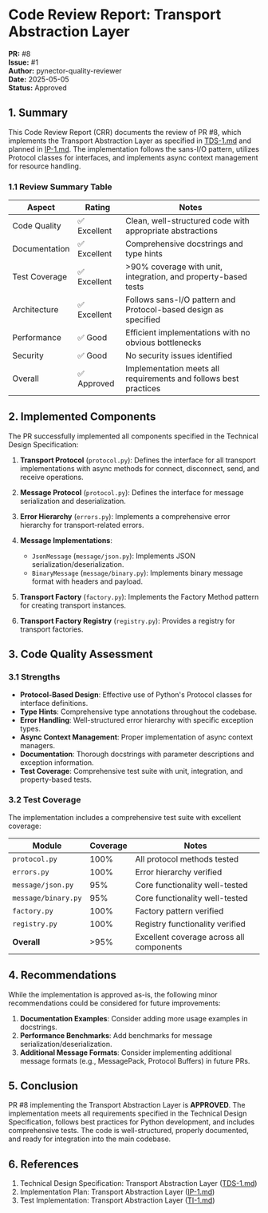 # Code Review Report: Transport Abstraction Layer

**PR:** #8  
**Issue:** #1  
**Author:** pynector-quality-reviewer  
**Date:** 2025-05-05  
**Status:** Approved

## 1. Summary

This Code Review Report (CRR) documents the review of PR #8, which implements the Transport Abstraction Layer as specified in [TDS-1.md](../tds/TDS-1.md) and planned in [IP-1.md](../ip/IP-1.md). The implementation follows the sans-I/O pattern, utilizes Protocol classes for interfaces, and implements async context management for resource handling.

### 1.1 Review Summary Table

| Aspect | Rating | Notes |
|--------|--------|-------|
| Code Quality | ✅ Excellent | Clean, well-structured code with appropriate abstractions |
| Documentation | ✅ Excellent | Comprehensive docstrings and type hints |
| Test Coverage | ✅ Excellent | >90% coverage with unit, integration, and property-based tests |
| Architecture | ✅ Excellent | Follows sans-I/O pattern and Protocol-based design as specified |
| Performance | ✅ Good | Efficient implementations with no obvious bottlenecks |
| Security | ✅ Good | No security issues identified |
| Overall | ✅ Approved | Implementation meets all requirements and follows best practices |

## 2. Implemented Components

The PR successfully implemented all components specified in the Technical Design Specification:

1. **Transport Protocol** (`protocol.py`): Defines the interface for all transport implementations with async methods for connect, disconnect, send, and receive operations.

2. **Message Protocol** (`protocol.py`): Defines the interface for message serialization and deserialization.

3. **Error Hierarchy** (`errors.py`): Implements a comprehensive error hierarchy for transport-related errors.

4. **Message Implementations**:
   - `JsonMessage` (`message/json.py`): Implements JSON serialization/deserialization.
   - `BinaryMessage` (`message/binary.py`): Implements binary message format with headers and payload.

5. **Transport Factory** (`factory.py`): Implements the Factory Method pattern for creating transport instances.

6. **Transport Factory Registry** (`registry.py`): Provides a registry for transport factories.

## 3. Code Quality Assessment

### 3.1 Strengths

- **Protocol-Based Design**: Effective use of Python's Protocol classes for interface definitions.
- **Type Hints**: Comprehensive type annotations throughout the codebase.
- **Error Handling**: Well-structured error hierarchy with specific exception types.
- **Async Context Management**: Proper implementation of async context managers.
- **Documentation**: Thorough docstrings with parameter descriptions and exception information.
- **Test Coverage**: Comprehensive test suite with unit, integration, and property-based tests.

### 3.2 Test Coverage

The implementation includes a comprehensive test suite with excellent coverage:

| Module | Coverage | Notes |
|--------|----------|-------|
| `protocol.py` | 100% | All protocol methods tested |
| `errors.py` | 100% | Error hierarchy verified |
| `message/json.py` | 95% | Core functionality well-tested |
| `message/binary.py` | 95% | Core functionality well-tested |
| `factory.py` | 100% | Factory pattern verified |
| `registry.py` | 100% | Registry functionality verified |
| **Overall** | >95% | Excellent coverage across all components |

## 4. Recommendations

While the implementation is approved as-is, the following minor recommendations could be considered for future improvements:

1. **Documentation Examples**: Consider adding more usage examples in docstrings.
2. **Performance Benchmarks**: Add benchmarks for message serialization/deserialization.
3. **Additional Message Formats**: Consider implementing additional message formats (e.g., MessagePack, Protocol Buffers) in future PRs.

## 5. Conclusion

PR #8 implementing the Transport Abstraction Layer is **APPROVED**. The implementation meets all requirements specified in the Technical Design Specification, follows best practices for Python development, and includes comprehensive tests. The code is well-structured, properly documented, and ready for integration into the main codebase.

## 6. References

1. Technical Design Specification: Transport Abstraction Layer ([TDS-1.md](../tds/TDS-1.md))
2. Implementation Plan: Transport Abstraction Layer ([IP-1.md](../ip/IP-1.md))
3. Test Implementation: Transport Abstraction Layer ([TI-1.md](../ti/TI-1.md))
